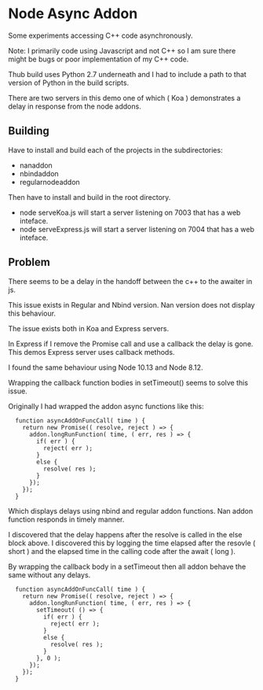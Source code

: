 # Node Async Addon

Some experiments accessing C++ code asynchronously.

Note: I primarily code using Javascript and  not C++ so I am sure there might be bugs or poor implementation of my C++ code.

Thub build uses Python 2.7 underneath and I had to include a path to that version of Python in the build scripts.

There are two servers in this demo one of which ( Koa ) demonstrates a delay in response from the node addons.


## Building

Have to install and build each of the projects in the subdirectories:
  * nanaddon
  * nbindaddon
  * regularnodeaddon

Then have to install and build in the root directory.
  * node serveKoa.js will start a server listening on 7003 that has a web inteface.
  * node serveExpress.js will start a server listening on 7004 that has a web inteface.


## Problem

There seems to be a delay in the handoff between the c++ to the awaiter in js.

This issue exists in Regular and Nbind version.  Nan version does not display this behaviour.

The issue exists both in Koa and Express servers.

In Express if I remove the Promise call and use a callback the delay is gone. This demos Express server uses callback methods.

I found the same behaviour using Node 10.13 and Node 8.12.

Wrapping the callback function bodies in setTimeout() seems to solve this issue.

Originally I had wrapped the addon async functions like this:

```
  function asyncAddOnFuncCall( time ) {
    return new Promise(( resolve, reject ) => {
      addon.longRunFunction( time, ( err, res ) => {
        if( err ) {
          reject( err );
        }
        else {
          resolve( res );
        }
      });
    });
  }
```

Which displays delays using nbind and regular addon functions. Nan addon function responds in timely manner.

I discovered that the delay happens after the resolve is called in the else block above.  I discovered this by logging the time elapsed after the resovle ( short ) and the elapsed time in the calling code after the await ( long ).

By wrapping the callback body in a setTimeout then all addon behave the same without any delays.

```
  function asyncAddOnFuncCall( time ) {
    return new Promise(( resolve, reject ) => {
      addon.longRunFunction( time, ( err, res ) => {
        setTimeout( () => {
          if( err ) {
            reject( err );
          }
          else {
            resolve( res );
          }
        }, 0 );
      });
    });
  }
```






